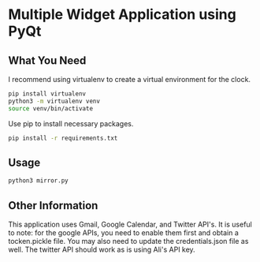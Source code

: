 # Multiple Widget Application using PyQt

## What You Need

I recommend using virtualenv to create a virtual environment for the clock.

```bash
pip install virtualenv
python3 -m virtualenv venv
source venv/bin/activate
```

Use pip to install necessary packages.

```bash
pip install -r requirements.txt
```

## Usage

```bash
python3 mirror.py
```

## Other Information

This application uses Gmail, Google Calendar, and Twitter API's. It is useful to note: for the google APIs, you need to enable them first and obtain a tocken.pickle file. 
You may also need to update the credentials.json file as well.
The twitter API should work as is using Ali's API key.
